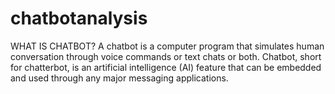# chatbotanalysis
WHAT IS CHATBOT?
A chatbot is a computer program that simulates human conversation through voice commands or text chats or both. Chatbot, short for chatterbot, is an artificial intelligence (AI) feature that can be embedded and used through any major messaging applications.





